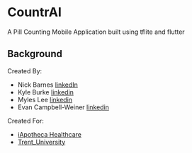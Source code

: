 # CountrAI

A Pill Counting Mobile Application built using tflite and flutter

## Background

Created By: 
- Nick Barnes [linkedIn](https://www.linkedin.com/in/nicksbarnes)
- Kyle Burke [linkedin](https://www.linkedin.com/in/kyle-burke-5557a2238/)
- Myles Lee [linkedin](https://www.linkedin.com/in/myles-lee-455497197/)
- Evan Campbell-Weiner [linkedin](https://www.linkedin.com/in/evancampbellweiner/)


Created For:
- [iApotheca Healthcare](https://iapotheca.com)
- [Trent_University](https://trentu.ca)


